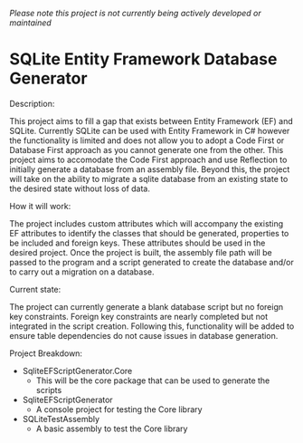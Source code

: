 *Please note this project is not currently being actively developed or maintained*

# SQLite Entity Framework Database Generator

Description:

This project aims to fill a gap that exists between Entity Framework (EF) and SQLite. Currently SQLite can be used with Entity Framework in C# however the functionality is limited and does not allow you to adopt a Code First or Database First approach as you cannot generate one from the other. This project aims to accomodate the Code First approach and use Reflection to initially generate a database from an assembly file. Beyond this, the project will take on the ability to migrate a sqlite database from an existing state to the desired state without loss of data.

How it will work:

The project includes custom attributes which will accompany the existing EF attributes to identify the classes that should be generated, properties to be included and foreign keys. These attributes should be used in the desired project. Once the project is built, the assembly file path will be passed to the program and a script generated to create the database and/or to carry out a migration on a database.

Current state:

The project can currently generate a blank database script but no foreign key constraints. Foreign key constraints are nearly completed but not integrated in the script creation. Following this, functionality will be added to ensure table dependencies do not cause issues in database generation.

Project Breakdown:
*	SqliteEFScriptGenerator.Core
	*	This will be the core package that can be used to generate the scripts
*	SqliteEFScriptGenerator
	*	A console project for testing the Core library
*	SQLiteTestAssembly
	*	A basic assembly to test the Core library
